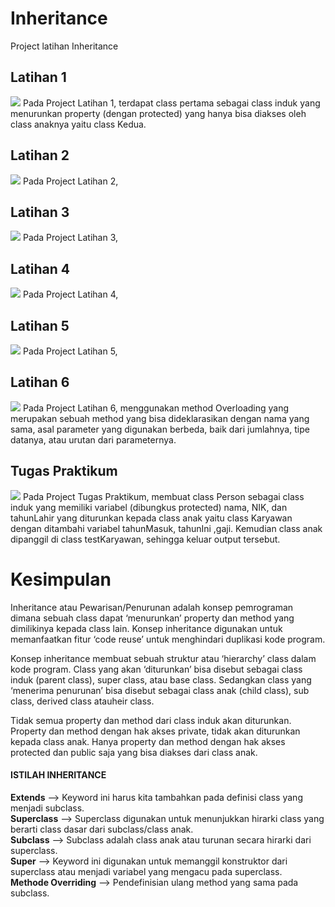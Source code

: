 # Inheritance
Project latihan Inheritance

<h2>Latihan 1</h2>
<img src = "https://user-images.githubusercontent.com/68726459/111560717-af0b6a00-87c5-11eb-8c39-acb50c74e744.png">
Pada Project Latihan 1, terdapat class pertama sebagai class induk yang menurunkan property (dengan protected) yang
hanya bisa diakses oleh class anaknya yaitu class Kedua.

<h2>Latihan 2</h2>
<img src = "https://user-images.githubusercontent.com/68726459/111560761-c8acb180-87c5-11eb-97c1-11a82344aae7.png">
Pada Project Latihan 2, 

<h2>Latihan 3</h2>
<img src = "https://user-images.githubusercontent.com/68726459/111560840-f85bb980-87c5-11eb-9286-531b74638eff.png">
Pada Project Latihan 3,

<h2>Latihan 4</h2>
<img src = "https://user-images.githubusercontent.com/68726459/111560882-0f9aa700-87c6-11eb-8093-b6f2f0cf365c.png">
Pada Project Latihan 4,

<h2>Latihan 5</h2>
<img src = "https://user-images.githubusercontent.com/68726459/111560954-35c04700-87c6-11eb-89ac-31ddc372b3b3.png">
Pada Project Latihan 5,

<h2>Latihan 6</h2>
<img src = "https://user-images.githubusercontent.com/68726459/111560990-48d31700-87c6-11eb-96a5-2e2c1990f060.png">
Pada Project Latihan 6, menggunakan method Overloading yang merupakan sebuah method yang bisa dideklarasikan 
dengan nama yang sama, asal parameter yang digunakan berbeda, baik dari jumlahnya, tipe datanya, atau urutan dari parameternya.


<h2>Tugas Praktikum</h2>
<img src = "https://user-images.githubusercontent.com/68726459/111561184-9cddfb80-87c6-11eb-936c-b02aa0d8636e.png">
Pada Project Tugas Praktikum, membuat class Person sebagai class induk yang memiliki variabel (dibungkus protected)
nama, NIK, dan tahunLahir yang diturunkan kepada class anak yaitu class Karyawan dengan ditambahi variabel tahunMasuk, 
tahunIni ,gaji. Kemudian class anak dipanggil di class testKaryawan, sehingga keluar output tersebut.


<h1>Kesimpulan</h1>
<p>Inheritance atau Pewarisan/Penurunan adalah konsep pemrograman dimana sebuah class dapat ‘menurunkan’ property dan 
method yang dimilikinya kepada class lain. Konsep inheritance digunakan untuk memanfaatkan fitur ‘code reuse’ untuk 
menghindari duplikasi kode program.</P>

<p>Konsep inheritance membuat sebuah struktur atau ‘hierarchy’ class dalam kode program. Class yang akan ‘diturunkan’ 
bisa disebut sebagai class induk (parent class), super class, atau base class. Sedangkan class yang ‘menerima penurunan’ 
bisa disebut sebagai class anak (child class), sub class, derived class atauheir class.</p>

<p>Tidak semua property dan method dari class induk akan diturunkan. Property dan method dengan hak akses private, tidak 
akan diturunkan kepada class anak. Hanya property dan method dengan hak akses protected dan public saja yang bisa 
diakses dari class anak.</p>

<h4>ISTILAH INHERITANCE</h4>
<b>Extends</b>   -->   Keyword ini harus kita tambahkan pada definisi class yang menjadi subclass. <br>
<b>Superclass</b>    -->   Superclass digunakan untuk menunjukkan hirarki class yang berarti class dasar dari subclass/class anak. <br>
<b>Subclass</b>    -->   Subclass adalah class anak atau turunan secara hirarki dari superclass. <br>
<b>Super</b>   -->   Keyword ini digunakan untuk memanggil konstruktor dari superclass atau menjadi variabel yang mengacu pada superclass.<br>
<b>Methode Overriding</b>    -->   Pendefinisian ulang method yang sama pada subclass. <br>
